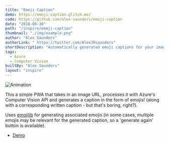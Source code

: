 ```yaml
---
title: "Emoji Caption"
demo: https://emoji-caption.glitch.me/
code: https://github.com/alex-saunders/emoji-caption
date: "2018-08-30"
path: "/inspire/emoji-caption"
thumbnail: "./img/example.png"
author: "Alex Saunders"
authorLink: " https://twitter.com/AlexJRsaunders"
shortDescription: "Automatically generated emoji captions for your images"
tags:
  - Azure
  - Computer Vision
builtBy: "Alex Saunders"
layout: "inspire"
---
```


![Animation](./img/demo.gif)

This a simple PWA that takes in an image URL, processes it with Azure's Computer Vision API and generates a caption in the form of emojis! (along with a corresponding written caption - but that's boring, right?).

Uses [emojilib](https://github.com/muan/emojilib) for generating associated emojis (in some cases, multiple emojis may be relevant for the generated caption, so a 'generate again' button is available).

- [Demo](https://emoji-caption.glitch.me)
